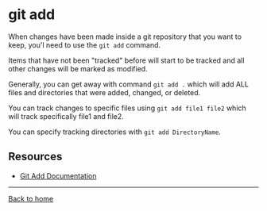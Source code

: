 # git add

When changes have been made inside a git repository that you want to keep, you'l need to use the `git add` command.

Items that have not been "tracked" before will start to be tracked and all other changes will be marked as modified.

Generally, you can get away with command `git add .` which will add ALL files and directories that were added, changed, or deleted.

You can track changes to specific files using `git add file1 file2` which will track specifically file1 and file2.

You can specify tracking directories with `git add DirectoryName`.

## Resources

- [Git Add Documentation](https://git-scm.com/docs/git-add)

---

[Back to home](../README.md)